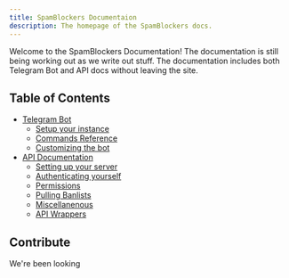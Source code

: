 ```yaml
---
title: SpamBlockers Documentaion 
description: The homepage of the SpamBlockers docs.
---
```


Welcome to the SpamBlockers Documentation! The documentation is still being
working out as we write out stuff. The documentation includes both Telegram Bot and
API docs without leaving the site.

## Table of Contents

* [Telegram Bot](tg/index.md)
    * [Setup your instance](tg/setup.md)
    * [Commands Reference](tg/commands-reference.md)
    * [Customizing the bot](tg/customization.md)
* [API Documentation](api-docs/index.md)
    * [Setting up your server](api-docs/setup-server.md)
    * [Authenticating yourself](api-docs/authentication.md)
    * [Permissions](api-docs/permissions.md)
    * [Pulling Banlists](api-docs/banlist.md)
    * [Miscellanenous](api-docs/misc.md)
    * [API Wrappers](api-docs/wrappers.md)

## Contribute

We're been looking
